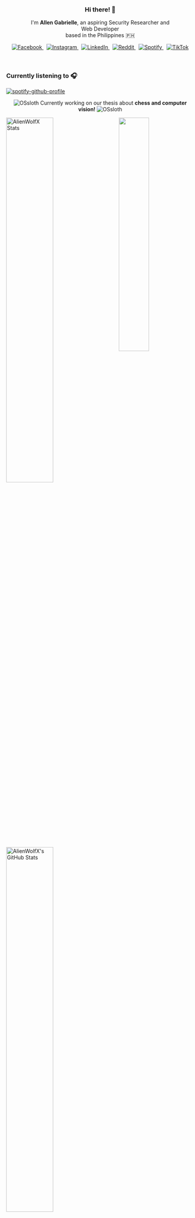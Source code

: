 <!-- AlienWolfX -->
<div align="center">
  <!-- Profile Banner -->
<!--   <img src="assets/banner.png" alt="Banner" /> -->
  
  <!-- Introduction -->
  <div>
    <h3>Hi there! 👋</h3>
    <p>
      I'm <strong>Allen Gabrielle</strong>, an aspiring Security Researcher and<br/>
      Web Developer<br/>
      based in the Philippines 🇵🇭
    </p>
  </div>

  <!-- Social Media Badges -->
  <div>
    <a href="https://facebook.com/cruizallen">
      <img src="https://img.shields.io/badge/Facebook-%231877F2.svg?logo=Facebook&logoColor=white" alt="Facebook"/>
    </a>&nbsp;
    <a href="https://instagram.com/cruizallen">
      <img src="https://img.shields.io/badge/Instagram-%23E4405F.svg?logo=Instagram&logoColor=white" alt="Instagram"/>
    </a>&nbsp;
    <a href="https://www.linkedin.com/in/cruizallen">
      <img src="https://img.shields.io/badge/LinkedIn-0A66C2?logo=linkedin&logoColor=white" alt="LinkedIn"/>
    </a>&nbsp;
    <a href="https://www.reddit.com/user/AlienWolfX05">
      <img src="https://img.shields.io/badge/Reddit-FF4500?logo=reddit&logoColor=white" alt="Reddit"/>
    </a>&nbsp;
    <a href="https://open.spotify.com/user/eui8z7q3mzgrl6ogni10r05f6">
      <img src="https://img.shields.io/badge/Spotify-1ED760?logo=spotify&logoColor=white" alt="Spotify"/>
    </a>&nbsp;
    <a href="https://www.tiktok.com/@cruizallen">
      <img src="https://img.shields.io/badge/TikTok-black?logo=tiktok&logoColor=white" alt="TikTok"/>
    </a>
  </div>
</div>

<br />
<br />

### Currently listening to 🎧

<div align="left">

[![spotify-github-profile](https://spotify-github-profile.kittinanx.com/api/view?uid=eui8z7q3mzgrl6ogni10r05f6&cover_image=true&theme=novatorem&show_offline=true&background_color=121212&interchange=false&bar_color=fb8c00&bar_color_cover=false)](https://spotify-github-profile.kittinanx.com/api/view?uid=eui8z7q3mzgrl6ogni10r05f6&redirect=true)

</div>

<div align="center">

![OSsloth](https://git.io/OSsloth) Currently working on our thesis about **chess and computer vision!** ![OSsloth](https://git.io/OSsloth)

</div>

<img width="40%" align="right" src="https://i.imgur.com/L9apCTO.png"/> 

<img width="50%" src="https://gh-readme-profile.vercel.app/api?username=AlienWolfX&theme=dark&hide_border=true&icon_color=FB8C00&hide_stroke=true&title=Stats&text_color=FEFEFE&username_color=FB8C00&photo_quality=90%" alt="AlienWolfX Stats" />

<img width="50%" src="https://nirzak-streak-stats.vercel.app?user=AlienWolfX&theme=dark&hide_border=true" alt="AlienWolfX's GitHub Stats" />

<br />


[![Ashutosh's github activity graph](https://github-readme-activity-graph.vercel.app/graph?username=AlienWolfX&hide_border=true&custom_title=Activity%20Graph&line=FB8C00&color=ffffff&theme=react-dark)](https://github.com/AlienWolfX)

<div align="center">

<!--START_SECTION:waka-->
![Profile Views](http://img.shields.io/badge/Profile%20Views-170-blue)

📊 **This Week I Spent My Time On** 

```text
🕑︎ Time Zone: Asia/Manila

💬 Programming Languages: 
JavaScript               26 hrs 14 mins      ██████████████░░░░░░░░░░░   57.38 % 
Blade Template           6 hrs 21 mins       ███░░░░░░░░░░░░░░░░░░░░░░   13.89 % 
PHP                      5 hrs 31 mins       ███░░░░░░░░░░░░░░░░░░░░░░   12.07 % 
Python                   4 hrs 6 mins        ██░░░░░░░░░░░░░░░░░░░░░░░   09.00 % 
JSON                     59 mins             █░░░░░░░░░░░░░░░░░░░░░░░░   02.17 % 

🔥 Editors: 
VS Code                  45 hrs 43 mins      █████████████████████████   100.00 % 

🐱‍💻 Projects: 
SSLSIRLIC                38 hrs 39 mins      █████████████████████░░░░   84.53 % 
CSU-RFID-PYQT6           2 hrs 24 mins       █░░░░░░░░░░░░░░░░░░░░░░░░   05.25 % 
SSLSIRLICS-Frontend      2 hrs 11 mins       █░░░░░░░░░░░░░░░░░░░░░░░░   04.81 % 
loc_json                 1 hr 44 mins        █░░░░░░░░░░░░░░░░░░░░░░░░   03.82 % 
thesis-chess             41 mins             ░░░░░░░░░░░░░░░░░░░░░░░░░   01.50 % 

💻 Operating System: 
Windows                  45 hrs 43 mins      █████████████████████████   100.00 % 
```


 Last Updated on 29/03/2025 16:22:20 UTC
<!--END_SECTION:waka-->

</div>
